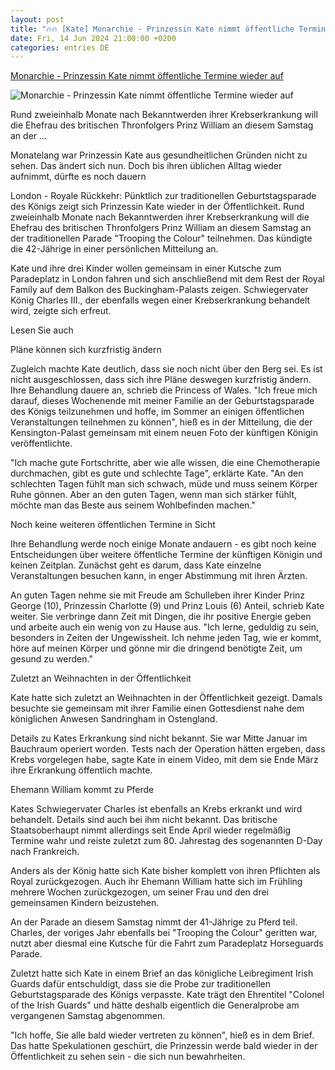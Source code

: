 ```yaml
---
layout: post
title: "🔥🔥 [Kate] Monarchie - Prinzessin Kate nimmt öffentliche Termine wieder auf"
date: Fri, 14 Jun 2024 21:00:00 +0200
categories: entries DE
---
```

[Monarchie - Prinzessin Kate nimmt öffentliche Termine wieder auf](https://www.schwarzwaelder-bote.de/inhalt.monarchie-prinzessin-kate-nimmt-oeffentliche-termine-wieder-auf.c3b538ab-d5fc-4823-9cca-0e76fe84026e.html)

![Monarchie - Prinzessin Kate nimmt öffentliche Termine wieder auf](https://www.schwarzwaelder-bote.de/media.media.c78a4328-297d-47fe-bf96-4492e0e8a2af.16x9_1024.jpg)

Rund zweieinhalb Monate nach Bekanntwerden ihrer Krebserkrankung will die Ehefrau des britischen Thronfolgers Prinz William an diesem Samstag an der ...

Monatelang war Prinzessin Kate aus gesundheitlichen Gründen nicht zu sehen. Das ändert sich nun. Doch bis ihren üblichen Alltag wieder aufnimmt, dürfte es noch dauern

London - Royale Rückkehr: Pünktlich zur traditionellen Geburtstagsparade des Königs zeigt sich Prinzessin Kate wieder in der Öffentlichkeit. Rund zweieinhalb Monate nach Bekanntwerden ihrer Krebserkrankung will die Ehefrau des britischen Thronfolgers Prinz William an diesem Samstag an der traditionellen Parade "Trooping the Colour" teilnehmen. Das kündigte die 42-Jährige in einer persönlichen Mitteilung an.

Kate und ihre drei Kinder wollen gemeinsam in einer Kutsche zum Paradeplatz in London fahren und sich anschließend mit dem Rest der Royal Family auf dem Balkon des Buckingham-Palasts zeigen. Schwiegervater König Charles III., der ebenfalls wegen einer Krebserkrankung behandelt wird, zeigte sich erfreut.

Lesen Sie auch

Pläne können sich kurzfristig ändern

Zugleich machte Kate deutlich, dass sie noch nicht über den Berg sei. Es ist nicht ausgeschlossen, dass sich ihre Pläne deswegen kurzfristig ändern. Ihre Behandlung dauere an, schrieb die Princess of Wales. "Ich freue mich darauf, dieses Wochenende mit meiner Familie an der Geburtstagsparade des Königs teilzunehmen und hoffe, im Sommer an einigen öffentlichen Veranstaltungen teilnehmen zu können", hieß es in der Mitteilung, die der Kensington-Palast gemeinsam mit einem neuen Foto der künftigen Königin veröffentlichte.

"Ich mache gute Fortschritte, aber wie alle wissen, die eine Chemotherapie durchmachen, gibt es gute und schlechte Tage", erklärte Kate. "An den schlechten Tagen fühlt man sich schwach, müde und muss seinem Körper Ruhe gönnen. Aber an den guten Tagen, wenn man sich stärker fühlt, möchte man das Beste aus seinem Wohlbefinden machen."

Noch keine weiteren öffentlichen Termine in Sicht

Ihre Behandlung werde noch einige Monate andauern - es gibt noch keine Entscheidungen über weitere öffentliche Termine der künftigen Königin und keinen Zeitplan. Zunächst geht es darum, dass Kate einzelne Veranstaltungen besuchen kann, in enger Abstimmung mit ihren Ärzten.

An guten Tagen nehme sie mit Freude am Schulleben ihrer Kinder Prinz George (10), Prinzessin Charlotte (9) und Prinz Louis (6) Anteil, schrieb Kate weiter. Sie verbringe dann Zeit mit Dingen, die ihr positive Energie geben und arbeite auch ein wenig von zu Hause aus. "Ich lerne, geduldig zu sein, besonders in Zeiten der Ungewissheit. Ich nehme jeden Tag, wie er kommt, höre auf meinen Körper und gönne mir die dringend benötigte Zeit, um gesund zu werden."

Zuletzt an Weihnachten in der Öffentlichkeit

Kate hatte sich zuletzt an Weihnachten in der Öffentlichkeit gezeigt. Damals besuchte sie gemeinsam mit ihrer Familie einen Gottesdienst nahe dem königlichen Anwesen Sandringham in Ostengland.

Details zu Kates Erkrankung sind nicht bekannt. Sie war Mitte Januar im Bauchraum operiert worden. Tests nach der Operation hätten ergeben, dass Krebs vorgelegen habe, sagte Kate in einem Video, mit dem sie Ende März ihre Erkrankung öffentlich machte.

Ehemann William kommt zu Pferde

Kates Schwiegervater Charles ist ebenfalls an Krebs erkrankt und wird behandelt. Details sind auch bei ihm nicht bekannt. Das britische Staatsoberhaupt nimmt allerdings seit Ende April wieder regelmäßig Termine wahr und reiste zuletzt zum 80. Jahrestag des sogenannten D-Day nach Frankreich.

Anders als der König hatte sich Kate bisher komplett von ihren Pflichten als Royal zurückgezogen. Auch ihr Ehemann William hatte sich im Frühling mehrere Wochen zurückgezogen, um seiner Frau und den drei gemeinsamen Kindern beizustehen.

An der Parade an diesem Samstag nimmt der 41-Jährige zu Pferd teil. Charles, der voriges Jahr ebenfalls bei "Trooping the Colour" geritten war, nutzt aber diesmal eine Kutsche für die Fahrt zum Paradeplatz Horseguards Parade.

Zuletzt hatte sich Kate in einem Brief an das königliche Leibregiment Irish Guards dafür entschuldigt, dass sie die Probe zur traditionellen Geburtstagsparade des Königs verpasste. Kate trägt den Ehrentitel "Colonel of the Irish Guards" und hätte deshalb eigentlich die Generalprobe am vergangenen Samstag abgenommen.

"Ich hoffe, Sie alle bald wieder vertreten zu können", hieß es in dem Brief. Das hatte Spekulationen geschürt, die Prinzessin werde bald wieder in der Öffentlichkeit zu sehen sein - die sich nun bewahrheiten.

